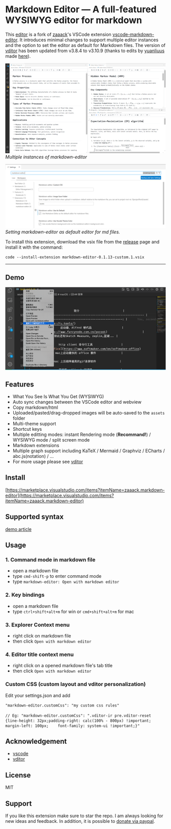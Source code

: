# Markdown Editor — A full-featured WYSIWYG editor for markdown

This [editor](https://github.com/kcf-jackson/vscode-markdown-editor) is a fork of [zaaack](https://github.com/zaaack/)'s VSCode extension [vscode-markdown-editor](https://github.com/zaaack/vscode-markdown-editor/). It introduces minimal changes to support multiple editor instances and the option to set the editor as default for Markdown files. The version of [vditor](https://github.com/Vanessa219/vditor) has been updated from v3.8.4 to v3.10.9 (thanks to edits by [yuanliuus](https://github.com/yuanliuus) made [here](https://github.com/zaaack/vscode-markdown-editor/pull/102)).

![multiple-instances](screenshots/multiple-instances.png)
*Multiple instances of markdown-editor*

![markdown-editor-as-default](screenshots/editor-as-default.png)
*Setting markdown-editor as default editor for md files.*

To install this extension, download the vsix file from the [release](https://github.com/kcf-jackson/vscode-markdown-editor/releases/tag/v0.1.13-custom.1) page and install it with the command:
```
code --install-extension markdown-editor-0.1.13-custom.1.vsix
```



---

## Demo

![demo](screenshots/demo.gif)

## Features

- What You See Is What You Get (WYSIWYG)
- Auto sync changes between the VSCode editor and webview
- Copy markdown/html
- Uploaded/pasted/drag-dropped images will be auto-saved to the `assets` folder
- Multi-theme support
- Shortcut keys
- Multiple editting modes: instant Rendering mode (**Recommand!**) / WYSIWYG mode / split screen mode
- Markdown extensions
- Multiple graph support including KaTeX / Mermaid / Graphviz / ECharts / abc.js(notation) / ...
- For more usage please see [vditor](https://github.com/Vanessa219/vditor)

## Install

[https://marketplace.visualstudio.com/items?itemName=zaaack.markdown-editor](https://marketplace.visualstudio.com/items?itemName=zaaack.markdown-editor)

## Supported syntax

[demo article](https://ld246.com/guide/markdown)

## Usage

### 1. Command mode in markdown file

- open a markdown file
- type `cmd-shift-p` to enter command mode
- type `markdown-editor: Open with markdown editor`

### 2. Key bindings

- open a markdown file
- type `ctrl+shift+alt+m` for win or `cmd+shift+alt+m` for mac

### 3. Explorer Context menu

- right click on markdown file
- then click `Open with markdown editor`

### 4. Editor title context menu

- right click on a opened markdown file's tab title
- then click `Open with markdown editor`

### Custom CSS (custom layout and vditor personalization)

Edit your settings.json and add

```
"markdown-editor.customCss": "my custom css rules"

// Eg: "markdown-editor.customCss": ".vditor-ir pre.vditor-reset {line-height: 32px;padding-right: calc(100% - 800px) !important; margin-left: 100px;    font-family: system-ui !important;}"
```

## Acknowledgement

- [vscode](https://github.com/microsoft/vscode)
- [vditor](https://github.com/Vanessa219/vditor)


## License

MIT

## Support

If you like this extension make sure to star the repo. I am always looking for new ideas and feedback. In addition, it is possible to [donate via paypal](https://www.paypal.me/zaaack).
